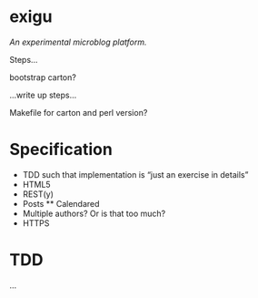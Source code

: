 exigu
=====
_An experimental microblog platform._

Steps...

bootstrap carton?

...write up steps...

Makefile for carton and perl version?


# Specification

* TDD such that implementation is “just an exercise in details”
* HTML5
* REST(y)
* Posts
** Calendared
* Multiple authors? Or is that too much?
* HTTPS

# TDD
…
